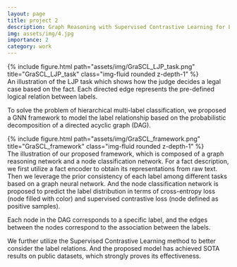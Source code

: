```yaml
---
layout: page
title: project 2
description: Graph Reasoning with Supervised Contrastive Learning for Legal Judgment Prediction
img: assets/img/4.jpg
importance: 2
category: work
---
```


<div class="row">
    <div class="col-sm mt-3 mt-md-0">
        {% include figure.html path="assets/img/GraSCL_LJP_task.png" title="GraSCL_LJP_task" class="img-fluid rounded z-depth-1" %}
    </div>
</div>
<div class="caption">
    An illustration of the LJP task which shows how the judge decides a legal case based on the fact. Each directed edge represents the pre-defined logical relation between labels.
</div>

To solve the problem of hierarchical multi-label classification, we proposed a GNN framework to model the label relationship based on the probabilistic decomposition of a directed acyclic graph (DAG). 

<div class="row">
    <div class="col-sm mt-3 mt-md-0">
        {% include figure.html path="assets/img/GraSCL_framework.png" title="GraSCL_framework" class="img-fluid rounded z-depth-1" %}
    </div>
</div>
<div class="caption">
    The illustration of our proposed framework, which is composed of a graph reasoning network and a node classification network. For a fact description, we first utilize a fact encoder to obtain its representations from raw text. Then we leverage the prior consistency of each label among different tasks based on a graph neural network. And the node classification network is proposed to predict the label distribution in terms of cross-entropy loss (node filled with color) and supervised contrastive loss (node defined as positive samples).
</div>

Each node in the DAG corresponds to a specific label, and the edges between the nodes correspond to the association between the labels. 

We further utilize the Supervised Contrastive Learning method to better consider the label relations. And the proposed model has achieved SOTA results on public datasets, which strongly proves its effectiveness.
